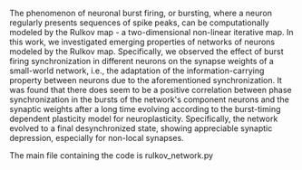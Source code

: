 The phenomenon of neuronal burst firing, or bursting, where a neuron regularly presents sequences of spike peaks, can be computationally modeled by the Rulkov map - a two-dimensional non-linear iterative map. In this work, we investigated emerging properties of networks of neurons modeled by the Rulkov map. Specifically, we observed the effect of burst firing synchronization in different neurons on the synapse weights of a small-world network, i.e., the adaptation of the information-carrying property between neurons due to the aforementioned synchronization. It was found that there does seem to be a positive correlation between phase synchronization in the bursts of the network's component neurons and the synaptic weights after a long time evolving according to the burst-timing dependent plasticity model for neuroplasticity. Specifically, the network evolved to a final desynchronized state, showing appreciable synaptic depression, especially for non-local synapses.

The main file containing the code is rulkov_network.py
